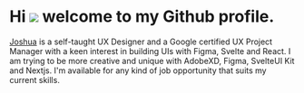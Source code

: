 # Hi ![](https://user-images.githubusercontent.com/18350557/176309783-0785949b-9127-417c-8b55-ab5a4333674e.gif) welcome to my Github profile.

[Joshua](http://callcard.pages.dev) is a self-taught UX Designer and a Google certified UX Project Manager with a keen interest in building UIs with Figma, Svelte and React. I am trying to be more creative and unique with AdobeXD, Figma, SvelteUI Kit and Nextjs. I'm available for any kind of job opportunity that suits my current skills.
